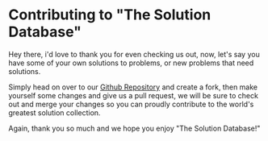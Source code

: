 # Contributing to "The Solution Database"

Hey there, i'd love to thank you for even checking us out, now, let's say you have some of your own solutions to problems, or new problems that need solutions.

Simply head on over to our [Github Repository](https://github.com/the-solution-database/the-solution-database.github.io) and create a fork, then make yourself some changes and give us a pull request, we will be sure to check out and merge your changes so you can proudly contribute to the world's greatest solution collection.

Again, thank you so much and we hope you enjoy "The Solution Database!"